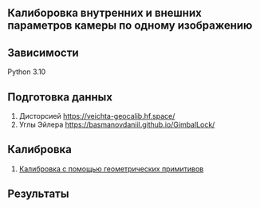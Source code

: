 Калиборовка внутренних и внешних параметров камеры по одному изображению
-----------------

## Зависимости
Python 3.10

## Подготовка данных
1. Дисторсией
https://veichta-geocalib.hf.space/
2. Углы Эйлера
https://basmanovdaniil.github.io/GimbalLock/

## Калибровка
1. [Калибровка с помощью геометрических примитивов](./materials/main/calibration_camera_using_geometric.pdf)

## Результаты
